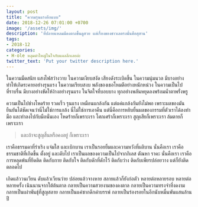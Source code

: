 ```yaml
---
layout: post
title: "ความรุนแรงอีกแบบ"
date: 2018-12-26 07:01:00 +0700
image: '/assets/img/'
description: 'ที่ปลายแหลมมีดงตาลขึ้นดูสวย แต่เรื่องของชาวเลตรงนั้นคือสุสาน'
tags:
- 2018-12
categories:
- H-ole หลุมดำใหญ่ในใจกับแผลลึกเลยล่ะ
twitter_text: 'Put your twitter description here.'
---
```

ในความมืดสนิท แสงไฟสว่างวาบ ในความเงียบสงัด เสียงดังระเบิดขึ้น ในความนุ่มนวล มีบางอย่างทำให้เกิดระคายอย่างรุนแรง ในความเรียบสงบ พลังของเธอโหมตีอย่างหนักหน่วง ในความเป็นไปที่ราบรื่น มีบางอย่างขัดให้ง้างอย่างรุนแรง ในจิตใจที่บอบบาง ทุกอย่างพลันหยุดลงพร้อมน้ำตาพรั่งพรู

ความเป็นไปช่างโหดร้าย รวดเร็ว รุนแรง เหมือนแกล้งกัน แต่แค่แกล้งกันยังไม่พอ เพราะผลของมันยืนยันได้ชัดเจนว่านี่ไม่ใช่การแกล้ง นี่ไม่ใช่การเอาคืน แต่นี่คือการหยิบยื่นผลของกรรมที่ตัวเราได้ลงทำมือ และทำลงไปกับมือนั่นเอง โหดร้ายก็เพราะเรา โศกเศร้าก็เพราะเรา สูญเสียก็เพราะเรา ล้มตายก็เพราะเรา

> และถ้าจะสูญสิ้นหรือคงอยู่ ก็เพราะเรา

เราคือธรรมดาที่ร่าเริง แจ่มใส และเบิกบาน เราเป็นรอยยิ้มและความหวังที่ผลิบาน นั่นคือเรา เราคือธรรมชาติที่เกิดขึ้น ตั้งอยู่ และดับไป เราเป็นผลของความเป็นไปจากกิเลส ตัณหา ราคะ นั่นคือเรา เราคือการหลุดพ้นที่ยึดติด ติดกับกาย ติดกับใจ ติดกับดักที่ดักไว้ ติดกับว่าง ติดกับเพียรปล่อยวาง แต่ก็ยังติดตลอดไป

เกิดแล้ววนเวียน ดับแล้วเวียนว่าย ปล่อยแล้วจางหาย สลายแล้วก็ยังก่อตัว หลายต่อหลายรอบ หลายต่อหลายครั้ง เนินนานจากใต้ต้นตาล กลายเป็นความสวยงามของดงตาล กลายเป็นความทรงจำที่งดงาม กลายเป็นเผ่าพันธุ์ที่สูญสลาย กลายเป็นแค่ซากดึกดำบรรพ์ กลายเป็นร่องรอยในอีกนับหมื่นพันแสนล้านปี
